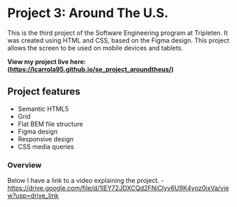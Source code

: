 # Project 3: Around The U.S.

This is the third project of the Software Engineering program at Tripleten. It was created using HTML and CSS, based on the Figma design. This project allows the screen to be used on mobile devices and tablets.

**View my project live here: (https://lcarrola95.github.io/se_project_aroundtheus/)**

## Project features

- Semantic HTML5
- Grid
- Flat BEM file structure
- Figma design
- Responsive design
- CSS media queries

### Overview

Below I have a link to a video explaining the project. -https://drive.google.com/file/d/1IEY72JDXCQd2FNiClyv6U9K4yoz0ixVa/view?usp=drive_link
